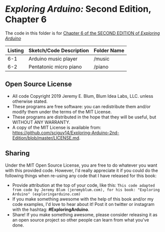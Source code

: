 _Exploring Arduino:_ Second Edition, Chapter 6
==============================================
The code in this folder is for [Chapter 6 of the SECOND EDITION of _Exploring Arduino_](https://www.exploringarduino.com/content2/ch6)

| Listing  | Sketch/Code Description | Folder Name |
| -------- | ----------------------- | ----------- |
| 6-1      | Arduino music player    | /music      |
| 6-2      | Pentatonic micro piano  | /piano      |

Open Source License
-------------------
* All code Copyright 2019 Jeremy E. Blum, Blum Idea Labs, LLC. unless otherwise stated.
* These programs are free software: you can redistribute them and/or modify them under the terms of the MIT License.
* These programs are distributed in the hope that they will be useful, but WITHOUT ANY WARRANTY.
* A copy of the MIT License is available from: https://github.com/sciguy14/Exploring-Arduino-2nd-Edition/blob/master/LICENSE.md.

Sharing
-------
Under the MIT Open Source License, you are free to do whatever you want with this provided code. However, I'd really appreciate it if you could do the following things when re-using any code that I have released for this book:
* Provide attribution at the top of your code, like this: `This code adapted from code by Jeremy Blum (jeremyblum.com), for his book: "Exploring Arduino" (exploringarduino.com)`
* If you make something awesome with the help of this book and/or my code examples, I'd love to hear about it! Post it on twitter or instagram with the hashtag: **#ExploringArduino**.
* Share!  If you make something awesome, please consider releasing it as an open source project so other people can learn from what you've done.